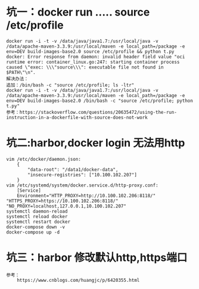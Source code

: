 


# 坑一：docker run ..... source /etc/profile
    docker run -i -t -v /data/java/java1.7:/usr/local/java -v /data/apache-maven-3.3.9:/usr/local/maven -e local_path=/package -e env=DEV build-images-base2.0 source /etc/profile && python t.py
    docker: Error response from daemon: invalid header field value "oci runtime error: container_linux.go:247: starting container process caused \"exec: \\\"source\\\": executable file not found in $PATH\"\n".
    解决办法：
    追加：/bin/bash -c "source /etc/profile; ls -ltr"
    docker run -i -t -v /data/java/java1.7:/usr/local/java -v /data/apache-maven-3.3.9:/usr/local/maven -e local_path=/package -e env=DEV build-images-base2.0 /bin/bash -c "source /etc/profile; python t.py"
    参考：https://stackoverflow.com/questions/20635472/using-the-run-instruction-in-a-dockerfile-with-source-does-not-work
    
# 坑二:harbor,docker login 无法用http
    vim /etc/docker/daemon.json:
        {
            "data-root": "/data1/docker-data",
            "insecure-registries": ["10.100.102.207"]
        }
    vim /etc/systemd/system/docker.service.d/http-proxy.conf:
        [Service]
        Environment="HTTP_PROXY=http://10.100.102.206:8118/" "HTTPS_PROXY=https://10.100.102.206:8118/" "NO_PROXY=localhost,127.0.0.1,10.100.102.207"
    systemctl daemon-reload
    systemctl reload docker
    systemctl restart docker
    docker-compose down -v
    docker-compose up -d

# 坑三：harbor 修改默认http,https端口
    参考：
        https://www.cnblogs.com/huangjc/p/6420355.html
    
    
    
    
    
    
    
    
    
